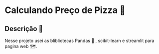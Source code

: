 # Calculando Preço de Pizza 🍕

## Descrição 📝

Nesse projeto usei as blibliotecas Pandas 🐼 , scikit-learn e streamlit para pagina web 🗺️.
